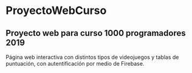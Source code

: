 # ProyectoWebCurso
## Proyecto web para curso 1000 programadores 2019
Página web interactiva con distintos tipos de videojuegos y tablas de puntuación, con autentificación por medio de Firebase.
